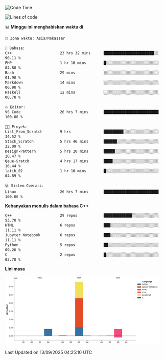 <!--START_SECTION:waka-->
![Code Time](http://img.shields.io/badge/Code%20Time-474%20hrs%2038%20mins-blue)

![Lines of code](https://img.shields.io/badge/Sejak%20Hello%20World%20aku%20telah%20menulis-2.1%20million%20baris%20kode-blue)

📊 **Minggu ini menghabiskan waktu di** 

```text
🕑︎ Zona waktu: Asia/Makassar

💬 Bahasa: 
C++                      23 hrs 32 mins      ███████████████████████░░   90.11 % 
PHP                      1 hr 16 mins        █░░░░░░░░░░░░░░░░░░░░░░░░   04.88 % 
Bash                     29 mins             ░░░░░░░░░░░░░░░░░░░░░░░░░   01.90 % 
Markdown                 14 mins             ░░░░░░░░░░░░░░░░░░░░░░░░░   00.90 % 
Haskell                  12 mins             ░░░░░░░░░░░░░░░░░░░░░░░░░   00.78 % 

🔥 Editor: 
VS Code                  26 hrs 7 mins       █████████████████████████   100.00 % 

🐱‍💻 Proyek: 
List_From_Scratch        9 hrs               █████████░░░░░░░░░░░░░░░░   34.52 % 
Stack_Scratch            5 hrs 46 mins       ██████░░░░░░░░░░░░░░░░░░░   22.09 % 
Design-Pattern           5 hrs 20 mins       █████░░░░░░░░░░░░░░░░░░░░   20.47 % 
Qeue-Sratch              4 hrs 17 mins       ████░░░░░░░░░░░░░░░░░░░░░   16.44 % 
latih_02                 1 hr 16 mins        █░░░░░░░░░░░░░░░░░░░░░░░░   04.89 % 

💻 Sistem Operasi: 
Linux                    26 hrs 7 mins       █████████████████████████   100.00 % 
```

**Kebanyakan menulis dalam bahasa C++** 

```text
C++                      29 repos            █████████████░░░░░░░░░░░░   53.70 % 
HTML                     6 repos             ███░░░░░░░░░░░░░░░░░░░░░░   11.11 % 
Jupyter Notebook         6 repos             ███░░░░░░░░░░░░░░░░░░░░░░   11.11 % 
Python                   5 repos             ██░░░░░░░░░░░░░░░░░░░░░░░   09.26 % 
C                        2 repos             █░░░░░░░░░░░░░░░░░░░░░░░░   03.70 % 
```



**Lini masa**

![Lines of Code chart](https://raw.githubusercontent.com/yusuf601/yusuf601/main/assets/bar_graph.png)


 Last Updated on 13/09/2025 04:25:10 UTC
<!--END_SECTION:waka-->


